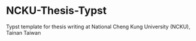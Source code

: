 # NCKU-Thesis-Typst
Typst template for thesis writing at National Cheng Kung University (NCKU), Tainan Taiwan
